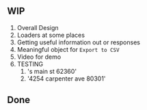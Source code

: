 ## WIP
1. Overall Design
2. Loaders at some places
3. Getting useful information out or responses
4. Meaningful object for `Export to CSV`
5. Video for demo
6. TESTING
    1. 's main st 62360'
    2. '4254 carpenter ave 80301'

## Done